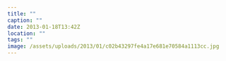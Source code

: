 ```yaml
---
title: ""
caption: ""
date: 2013-01-18T13:42Z
location: ""
tags: ""
image: /assets/uploads/2013/01/c02b43297fe4a17e681e70584a1113cc.jpg
---
```

